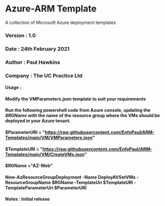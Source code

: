 # Azure-ARM Template
A collection of Microsoft Azure deployment templates

### Version : 1.0
### Date    : 24th February 2021
### Author  : Paul Hawkins
### Company : The UC Practice Ltd


#### **Usage   :**
####           Modify the VMParameters.json template to suit your requirements
####           Run the following powershell code from Azure console, updating the *$RGName* with the name of the resource group where the VMs should be deployed in your Azure tenant.

####           $ParameterURI = "https://raw.githubusercontent.com/EnfoPaul/ARM-Templates/main/VM/VMParameters.json"
####           $TemplateURI = "https://raw.githubusercontent.com/EnfoPaul/ARM-Templates/main/VM/CreateVMs.json" 
####           $RGName ="AZ-Web"

####           New-AzResourceGroupDeployment -Name DeployAVSetVMs -ResourceGroupName $RGName -TemplateUri $TemplateURI -TemplateParameterUri $ParameterURI

#### Notes   : Initial release
